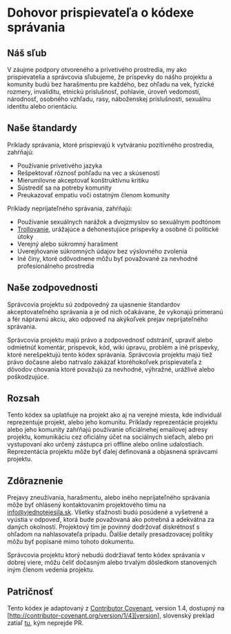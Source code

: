 # Dohovor prispievateľa o kódexe správania

## Náš sľub

V záujme podpory otvoreného a prívetivého prostredia, my ako prispievatelia a správcovia
sľubujeme, že príspevky do nášho projektu a komunity budú bez harašmentu pre každého,
bez ohľadu na vek, fyzické rozmery, invaliditu, etnickú príslušnosť, pohlavie,
úroveň vedomostí, národnosť, osobného vzhľadu, rasy, náboženskej príslušnosti, sexuálnu
identitu alebo orientáciu.

## Naše štandardy

Príklady správania, ktoré prispievajú k vytváraniu pozitívného prostredia, zahŕňajú:

* Používanie prívetivého jazyka
* Rešpektovať rôznosť pohľadu na vec a skúseností
* Mierumilovne akceptovať konštruktívnu kritiku
* Sústrediť sa na potreby komunity
* Preukazovať empatiu voči ostatným členom komunity

Príklady neprijateľného správania, zahŕňajú:

* Používanie sexuálnych narážok a dvojzmyslov so sexuálnym podtónom
* [Trollovanie](https://cs.wikipedia.org/wiki/Troll_(internet)), urážajúce a dehonestujúce
  príspevky a osobné či politické útoky
* Verejný alebo súkromný harašment
* Uverejňovanie súkromných údajov bez výslovného zvolenia
* Iné činy, ktoré odôvodnene môžu byť považované za nevhodné profesionálneho prostredia 

## Naše zodpovednosti

Správcovia projektu sú zodpovedný za ujasnenie štandardov akceptovateľného správania a je od
nich očakávane, že vykonajú primeranú a fér nápravnú akciu, ako odpoveď na akýkoľvek prejav
neprijateľného správania.

Správcovia projektu majú právo a zodpovednosť odstrániť, upraviť alebo odmietnúť komentár,
príspevok, kód, wiki úpravu, problém a iné príspevky, ktoré nerešpektujú tento kódex správania.
Správcovia projektu majú tiež právo dočasne alebo natrvalo zakázať ktoréhokoľvek prispievateľa z
dôvodov chovania ktoré považujú za nevhodné, výhražné, urážlivé alebo poškodzujúce.

## Rozsah

Tento kódex sa uplatňuje na projekt ako aj na verejné miesta, kde individuál reprezentuje
projekt, alebo jeho komunitu. Príklady reprezentácie projektu alebo jeho komunity zahŕňajú
používanie oficiálnehej emailovej adresy projektu, komunikáciu cez oficiálny účet na sociálnych
sieťach, alebo pri vystupovaní ako určený zástupca pri offline alebo online udalostiach.
Reprezentácia projektu môže byť ďalej definovaná a objasnená správcami projektu.

## Zdôraznenie

Prejavy zneužívania, harašmentu, alebo iného neprijateľného správania môže byť ohlásený
kontaktovaním projektového tímu na [info@vjednotejesila.sk](mailto:info@vjednotejesila.sk). Všetky sťažnosti budú posúdené
a vyšetrené a vyústia v odpoveď, ktorá bude považovaná ako potrebná a adekvátna za daných
okolností. Projektový tím je povinný dodržovať diskrétnosť s ohľadom na nahlasovateľa 
prípadu. Ďalšie detaily presadzovacej politiky môžu byť popísané mimo tohoto dokumentu.

Správcovia projektu ktorý nebudú dodržiavať tento kódex správania v dobrej viere, môžu čeliť
dočasným alebo trvalým dôsledkom stanovených iným členom vedenia projektu. 

## Patričnosť

Tento kódex je adaptovaný z [Contributor Covenant][homepage], version 1.4,
dostupný na [http://contributor-covenant.org/version/1/4][version], slovenský preklad zatiaľ [tu][preklad], kým neprejde PR.

[homepage]: http://contributor-covenant.org
[version]: http://contributor-covenant.org/version/1/4/
[preklad]: https://raw.githubusercontent.com/luckylooke/contributor_covenant/patch-2/version/1/4/sk/code_of_conduct.md
